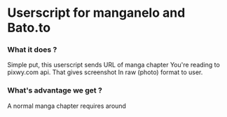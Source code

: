 # Userscript for manganelo and Bato.to
### What it does ?
Simple put, this userscript sends URL of manga chapter 
You're reading to pixwy.com api. That gives screenshot
In raw (photo) format to user.

### What's advantage we get ?
A normal manga chapter requires around 
